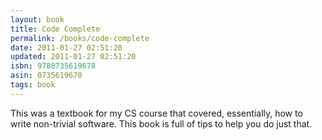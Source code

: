 ```yaml
---
layout: book
title: Code Complete
permalink: /books/code-complete
date: 2011-01-27 02:51:20
updated: 2011-01-27 02:51:20
isbn: 9780735619678
asin: 0735619670
tags: book
---
```

This was a textbook for my CS course that covered, essentially, how to write
non-trivial software. This book is full of tips to help you do just that.

